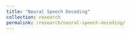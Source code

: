 ```yaml
---
title: "Neural Speech Decoding"
collection: research
permalink: /research/neural-speech-decoding/
---
```

